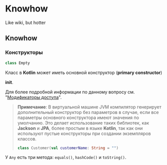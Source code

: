 # Knowhow
 Like wiki, but hotter

## Knowhow

### Конструкторы

```kotlin
class Empty
```

Класс в <b>Kotlin</b> может иметь основной конструктор (**primary constructor**)

<b class="keyword">init</b>.


Для более подробной информации по данному вопросу см. "[Модификаторы доступа](visibility-modifiers.html#constructors)".

>**Примечание**: В виртуальной машине JVM компилятор генерирует дополнительный конструктор без параметров в случае, если все параметры основного конструктора имеют значения по умолчанию. Это делает использование таких библиотек, как <b>Jackson</b> и <b>JPA</b>, более простым в языке <b>Kotlin</b>, так как они используют пустые конструкторы при создании экземпляров классов.
>
>```kotlin
>class Customer(val customerName: String = "")
>```


У `Any` есть три метода: `equals()`, `hashCode()` и `toString()`. 

